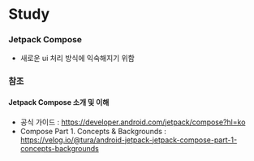 # Study

### Jetpack Compose 
- 새로운 ui 처리 방식에 익숙해지기 위함

### 참조
#### Jetpack Compose 소개 및 이해
- 공식 가이드 : https://developer.android.com/jetpack/compose?hl=ko
- Compose Part 1. Concepts & Backgrounds : https://velog.io/@tura/android-jetpack-jetpack-compose-part-1-concepts-backgrounds
